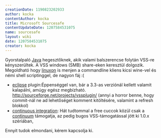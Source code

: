 ```yaml
---
creationDate: 1190823202933 
author: kocka 
contentAuthor: kocka 
title: Microsoft Sourcesafe 
contentUpdateDate: 1207584531075 
name: sourcesafe 
layout: wiki 
date: 1207584531075 
creator: kocka 
---
```

Gyorstalpaló [Java](java.html) hegesztőknek, akik valami balszerencse folytán VSS-re kényszerültek. A VSS windows (SMB) share-eken keresztül dolgozik. Megoldható hogy [linuxon](Missing.html) is menjen a commandline kliens kicsi wine-vel és némi shell scriptinggel, de nagyon fáj :(

*   [eclipse](Eclipse.html) plugin:Éppenséggel van, bár a 3.3-as verziónál kellett valamit kalapálni, amúgy egész megbízható. http://sourceforge.net/projects/vssplugin/ (annyi a horror benne, hogy commit-nál ne ad lehetőséget komment kitöltésére, valamint a refresh blokkol)
*   [continuous integration](Continuous%20Integration.html): Hát tudtommal a free cuccok közül csak a [continuum](continuum.html) támogatja, az pedig bugos VSS-támogatással jött ki 1.0.x szériában, 



Ennyit tudok elmondani, kérem kapcsolja ki.





